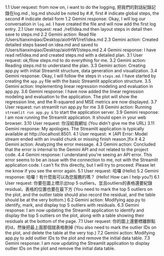 1.1 User request: from now on, i want to do the logging, 把我們的對話紀錄記錄在log.md , log.md should be noted by #.#, first # indicate global steps, the second # indicate detail form
1.2 Gemini response: Okay, I will log our conversation in `log.md`. I have created the file and will now add the first log entry.
2.1 User request: read ./ref/idea.md then layout steps in detail then save to steps.md
2.2 Gemini action: Read file /Users/tianxinqiao/Desktop/aiotHW1/ref/idea.md
2.3 Gemini action: Created detailed steps based on idea.md and saved to /Users/tianxinqiao/Desktop/aiotHW1/steps.md
2.4 Gemini response: I have read ref/idea.md and created steps.md with a detailed plan.
3.1 User request: ok,fllow steps.md to do everything for me.
3.2 Gemini action: Reading steps.md to understand the plan.
3.3 Gemini action: Creating app.py with initial Streamlit structure, data generation and visualization.
3.4 Gemini response: Okay, I will follow the steps in `steps.md`. I have started by creating the `app.py` file with the basic Streamlit application structure.
3.5 Gemini action: Implementing linear regression modeling and evaluation in app.py.
3.6 Gemini response: I have now added the linear regression modeling and evaluation to the application. The plot will show the regression line, and the R-squared and MSE metrics are now displayed.
3.7 User request: run streamlit run app.py for me
3.8 Gemini action: Running `streamlit run app.py &` to start the application server.
3.9 Gemini response: I am now running the Streamlit application. It should open in your web browser.
3.10 User request: 你沒給我網址 (You didn't give me the URL)
3.11 Gemini response: My apologies. The Streamlit application is typically available at http://localhost:8501.
4.1 User request: ✕ [API Error: Model stream ended with an invalid chunk or missing finish reason.]fix it
4.2 Gemini action: Analyzing the error message.
4.3 Gemini action: Concluded that the error is internal to the Gemini API and not related to the project code.
4.4 Gemini response: I understand you're seeing an API error. This error seems to be an issue with the connection to me, not with the Streamlit application code. I can't fix this directly, but I will try to proceed. Please let me know if you see the error again.
5.1 User request: 哈囉 (Hello)
5.2 Gemini response: 哈囉！有什麼我可以為您服務的嗎？ (Hello! How can I help you?)
6.1 User request: 你要在圖上標示出top 5 outliers，並且outliers的表格還要紀錄residual，表格的位置也要在最下方 (You need to mark the top 5 outliers on the plot, and the outlier table should also record the residual, and the table should be at the very bottom.)
6.2 Gemini action: Modifying app.py to identify, mark, and display top 5 outliers with residuals.
6.3 Gemini response: I am now updating the Streamlit application to identify and display the top 5 outliers on the plot, along with a table showing their residuals at the bottom of the page.
7.1 User request: 你的圖上還要標離群點的id，然後把最上面那個就表格刪掉 (You also need to mark the outlier IDs on the plot, and delete the table at the very top.)
7.2 Gemini action: Modifying app.py to add outlier IDs to the plot and remove the initial data table.
7.3 Gemini response: I am now updating the Streamlit application to display outlier IDs on the plot and remove the initial data table.
